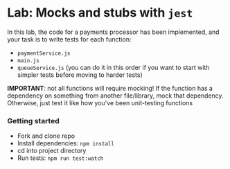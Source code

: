 # Lab: Mocks and stubs with `jest`

In this lab, the code for a payments processor has been implemented, and your task is to write tests for each function:
- `paymentService.js`
- `main.js`
- `queueService.js`
(you can do it in this order if you want to start with simpler tests before moving to harder tests)

**IMPORTANT**: not all functions will require mocking! If the function has a dependency on something from another file/library, mock that dependency. Otherwise, just test it like how you've been unit-testing functions

### Getting started
- Fork and clone repo
- Install dependencies: `npm install`
- cd into project directory
- Run tests: `npm run test:watch`
